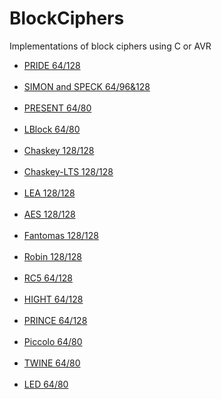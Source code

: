 # BlockCiphers
Implementations of block ciphers using C or AVR<br>

<ul>
<li><a href="https://eprint.iacr.org/2014/453.pdf">PRIDE 64/128</a></li><br>
<li><a href="https://eprint.iacr.org/2013/404.pdf">SIMON and SPECK 64/96&128</a></li><br>
<li><a href="https://www.iacr.org/archive/ches2007/47270450/47270450.pdf">PRESENT 64/80</a></li><br>
<li><a href="#">LBlock 64/80</a></li><br>
<li><a href="#">Chaskey 128/128</a></li><br>
<li><a href="#">Chaskey-LTS 128/128</a></li><br>
<li><a href="#">LEA 128/128</a></li><br>
<li><a href="#">AES 128/128</a></li><br>
<li><a href="#">Fantomas 128/128</a></li><br>
<li><a href="#">Robin 128/128</a></li><br>
<li><a href="#">RC5 64/128</a></li><br>
<li><a href="#">HIGHT 64/128</a></li><br>
<li><a href="#">PRINCE 64/128</a></li><br>
<li><a href="#">Piccolo 64/80</a></li><br>
<li><a href="#">TWINE 64/80</a></li><br>
<li><a href="#">LED 64/80</a></li><br>
</ul>
